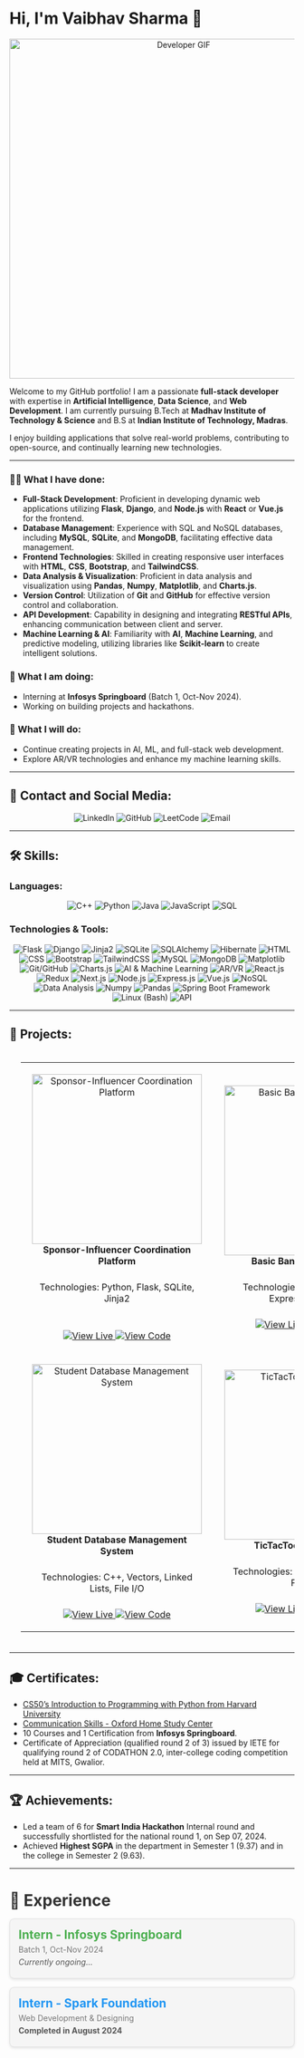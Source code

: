 <!--
- 👋 Hi, I’m @itsVaibhavSharma
- 👀 I’m interested in ...
- 🌱 I’m currently learning ...
- 💞️ I’m looking to collaborate on ...
- 📫 How to reach me ...
- 😄 Pronouns: ...
- ⚡ Fun fact: ...

itsVaibhavSharma/itsVaibhavSharma is a ✨ special ✨ repository because its `README.md` (this file) appears on your GitHub profile.
You can click the Preview link to take a look at your changes.
--->


# Hi, I'm Vaibhav Sharma 👋

<p align="center">
  <img src="https://user-images.githubusercontent.com/74038190/219923823-bf1ce878-c6b8-4faa-be07-93e6b1006521.gif" alt="Developer GIF" width="600px">
</p>


Welcome to my GitHub portfolio! I am a passionate **full-stack developer** with expertise in **Artificial Intelligence**, **Data Science**, and **Web Development**. I am currently pursuing B.Tech at **Madhav Institute of Technology & Science** and B.S at **Indian Institute of Technology, Madras**.

I enjoy building applications that solve real-world problems, contributing to open-source, and continually learning new technologies.

---

### 👨‍💻 What I have done:
<!--
- Developed a **Sponsor-Influencer Coordination Platform** that improved campaign management by 40%.
- Created a **Basic Banking Application** ensuring 100% prevention of negative balances.
- Developed a **C++ CLI Student Database Management System** to manage student records efficiently.
- Released a **TicTacToe Android Game** with multiplayer capabilities and in-app monetization.
-->

- **Full-Stack Development**: Proficient in developing dynamic web applications utilizing **Flask**, **Django**, and **Node.js** with **React** or **Vue.js** for the frontend.
- **Database Management**: Experience with SQL and NoSQL databases, including **MySQL**, **SQLite**, and **MongoDB**, facilitating effective data management.
- **Frontend Technologies**: Skilled in creating responsive user interfaces with **HTML**, **CSS**, **Bootstrap**, and **TailwindCSS**.
- **Data Analysis & Visualization**: Proficient in data analysis and visualization using **Pandas**, **Numpy**, **Matplotlib**, and **Charts.js**.
- **Version Control**: Utilization of **Git** and **GitHub** for effective version control and collaboration.
- **API Development**: Capability in designing and integrating **RESTful APIs**, enhancing communication between client and server.
- **Machine Learning & AI**: Familiarity with **AI**, **Machine Learning**, and predictive modeling, utilizing libraries like **Scikit-learn** to create intelligent solutions.

  
### 🌱 What I am doing:
- Interning at **Infosys Springboard** (Batch 1, Oct-Nov 2024).
- Working on building projects and hackathons.

### 🚀 What I will do:
- Continue creating projects in AI, ML, and full-stack web development.
- Explore AR/VR technologies and enhance my machine learning skills.

---

## 🔗 Contact and Social Media:

<p align="center">
  <a href="https://www.linkedin.com/in/itsVaibhavSharma" target="_blank" style="text-decoration:none;">
    <img src="https://img.shields.io/badge/LinkedIn-0077B5?style=for-the-badge&logo=linkedin&logoColor=white" alt="LinkedIn">
  </a>
  <a href="https://github.com/itsVaibhavSharma" target="_blank" style="text-decoration:none;">
    <img src="https://img.shields.io/badge/GitHub-181717?style=for-the-badge&logo=github" alt="GitHub">
  </a>
  <a href="https://leetcode.com/u/itsVaibhavSharma/" target="_blank" style="text-decoration:none;">
    <img src="https://img.shields.io/badge/LeetCode-FFA116?style=for-the-badge&logo=leetcode&logoColor=black" alt="LeetCode">
  </a>
  <a href="mailto:itsVaibhavSharma007@gmail.com" style="text-decoration:none;">
    <img src="https://img.shields.io/badge/Email-D14836?style=for-the-badge&logo=gmail&logoColor=white" alt="Email">
  </a>
</p>

---

## 🛠️ Skills:

### Languages:
<p align="center">
  <img src="https://img.shields.io/badge/C++-00599C?style=for-the-badge&logo=c%2B%2B&logoColor=white" alt="C++" style="cursor: pointer;">
  <img src="https://img.shields.io/badge/Python-3776AB?style=for-the-badge&logo=python&logoColor=white" alt="Python" style="cursor: pointer;">
  <img src="https://img.shields.io/badge/Java-007396?style=for-the-badge&logo=java&logoColor=white" alt="Java" style="cursor: pointer;">
  <img src="https://img.shields.io/badge/JavaScript-323330?style=for-the-badge&logo=javascript&logoColor=f7df1e" alt="JavaScript" style="cursor: pointer;">
  <img src="https://img.shields.io/badge/SQL-336791?style=for-the-badge&logo=postgresql&logoColor=white" alt="SQL" style="cursor: pointer;">
</p>

### Technologies & Tools:
<p align="center">
  <img src="https://img.shields.io/badge/Flask-000000?style=for-the-badge&logo=flask&logoColor=white" alt="Flask" style="cursor: pointer;">
<img src="https://img.shields.io/badge/Django-092E20?style=for-the-badge&logo=django&logoColor=white" alt="Django" style="cursor: pointer;">
<img src="https://img.shields.io/badge/Jinja2-000000?style=for-the-badge" alt="Jinja2" style="cursor: pointer;">
<img src="https://img.shields.io/badge/SQLite-003B57?style=for-the-badge&logo=sqlite&logoColor=white" alt="SQLite" style="cursor: pointer;">
<img src="https://img.shields.io/badge/SQLAlchemy-4B8BBE?style=for-the-badge" alt="SQLAlchemy" style="cursor: pointer;">
<img src="https://img.shields.io/badge/Hibernate-59666C?style=for-the-badge" alt="Hibernate" style="cursor: pointer;">
<img src="https://img.shields.io/badge/HTML-E34F26?style=for-the-badge&logo=html5&logoColor=white" alt="HTML" style="cursor: pointer;">
<img src="https://img.shields.io/badge/CSS-1572B6?style=for-the-badge&logo=css3&logoColor=white" alt="CSS" style="cursor: pointer;">
<img src="https://img.shields.io/badge/Bootstrap-563D7C?style=for-the-badge&logo=bootstrap&logoColor=white" alt="Bootstrap" style="cursor: pointer;">
<img src="https://img.shields.io/badge/TailwindCSS-38B2AC?style=for-the-badge&logo=tailwind-css&logoColor=white" alt="TailwindCSS" style="cursor: pointer;">
<img src="https://img.shields.io/badge/MySQL-4479A1?style=for-the-badge&logo=mysql&logoColor=white" alt="MySQL" style="cursor: pointer;">
<img src="https://img.shields.io/badge/MongoDB-47A248?style=for-the-badge&logo=mongodb&logoColor=white" alt="MongoDB" style="cursor: pointer;">
<img src="https://img.shields.io/badge/Matplotlib-003B57?style=for-the-badge" alt="Matplotlib" style="cursor: pointer;">
<img src="https://img.shields.io/badge/Git/GitHub-F05032?style=for-the-badge&logo=git&logoColor=white" alt="Git/GitHub" style="cursor: pointer;">
<img src="https://img.shields.io/badge/Charts.js-F3B30C?style=for-the-badge" alt="Charts.js" style="cursor: pointer;">
<img src="https://img.shields.io/badge/AI%20%26%20Machine%20Learning-FF6F20?style=for-the-badge" alt="AI & Machine Learning" style="cursor: pointer;">
<img src="https://img.shields.io/badge/AR%2FVR-FF0000?style=for-the-badge" alt="AR/VR" style="cursor: pointer;">
<img src="https://img.shields.io/badge/React.js-61DAFB?style=for-the-badge&logo=react&logoColor=black" alt="React.js" style="cursor: pointer;">
<img src="https://img.shields.io/badge/Redux-764ABC?style=for-the-badge&logo=redux&logoColor=white" alt="Redux" style="cursor: pointer;">
<img src="https://img.shields.io/badge/Next.js-000000?style=for-the-badge&logo=next.js&logoColor=white" alt="Next.js" style="cursor: pointer;">
<img src="https://img.shields.io/badge/Node.js-339933?style=for-the-badge&logo=node.js&logoColor=white" alt="Node.js" style="cursor: pointer;">
<img src="https://img.shields.io/badge/Express.js-000000?style=for-the-badge" alt="Express.js" style="cursor: pointer;">
<img src="https://img.shields.io/badge/Vue.js-42B883?style=for-the-badge&logo=vue.js&logoColor=white" alt="Vue.js" style="cursor: pointer;">
<img src="https://img.shields.io/badge/NoSQL-47A248?style=for-the-badge" alt="NoSQL" style="cursor: pointer;">
<img src="https://img.shields.io/badge/Data%20Analysis-4B8BBE?style=for-the-badge" alt="Data Analysis" style="cursor: pointer;">
<img src="https://img.shields.io/badge/Numpy-013243?style=for-the-badge" alt="Numpy" style="cursor: pointer;">
<img src="https://img.shields.io/badge/Pandas-150458?style=for-the-badge" alt="Pandas" style="cursor: pointer;">
<img src="https://img.shields.io/badge/Spring%20Boot%20Framework-6DB33F?style=for-the-badge&logo=spring&logoColor=white" alt="Spring Boot Framework" style="cursor: pointer;">
<img src="https://img.shields.io/badge/Linux%20(Bash)-FCC624?style=for-the-badge&logo=linux&logoColor=black" alt="Linux (Bash)" style="cursor: pointer;">
<img src="https://img.shields.io/badge/API-4D9F22?style=for-the-badge" alt="API" style="cursor: pointer;">

</p>

---

## 📂 Projects:

<div align="center">

<table style="padding: 20px; border-spacing: 30px;">
      <tr>
        <td align="center" width="50%" style="padding: 20px;">
      <div style="position: relative;">
        <img src="https://via.placeholder.com/300x150" alt="Sponsor-Influencer Coordination Platform" width="300px" style="transition: transform 0.3s; cursor: pointer;"><br>
        <strong>Sponsor-Influencer Coordination Platform</strong><br>
        <p style="padding: 10px; height: 40px; overflow: hidden;">Technologies: Python, Flask, SQLite, Jinja2</p><br>
        <a href="https://project-live-link.com">
          <img src="https://img.shields.io/badge/View%20Live-009688?style=for-the-badge" alt="View Live">
        </a>
        <a href="https://github.com/itsVaibhavSharma/IESCP">
          <img src="https://img.shields.io/badge/View%20Code-181717?style=for-the-badge&logo=github" alt="View Code">
        </a>
      </div>
    </td>
<td align="center" width="50%" style="padding: 20px;">
  <div style="position: relative;">
    <img src="https://via.placeholder.com/300x150" alt="Basic Banking Application" width="300px" style="transition: transform 0.3s; cursor: pointer;"><br>
    <strong>Basic Banking Application</strong><br>
    <p style="padding: 10px; height: 40px; overflow: hidden;">Technologies: MySQL, Node.js, Express, Bootstrap</p>
    <a href="https://banking-app-live-link.com">
      <img src="https://img.shields.io/badge/View%20Live-009688?style=for-the-badge" alt="View Live">
    </a>
    <a href="https://github.com/itsVaibhavSharma/Basic-Banking-Application">
      <img src="https://img.shields.io/badge/View%20Code-181717?style=for-the-badge&logo=github" alt="View Code">
    </a>
  </div>
</td>

    
  </tr>
  <tr>
    <td align="center" width="50%" style="padding: 20px;">
  <div style="position: relative;">
    <img src="https://via.placeholder.com/300x150" alt="Student Database Management System" width="300px" style="transition: transform 0.3s; cursor: pointer;"><br>
    <strong>Student Database Management System</strong><br>
    <p style="padding: 10px; height: 40px; overflow: hidden;">Technologies: C++, Vectors, Linked Lists, File I/O</p>
    <a href="https://student-dbms-live-link.com">
      <img src="https://img.shields.io/badge/View%20Live-009688?style=for-the-badge" alt="View Live">
    </a>
    <a href="https://github.com/itsVaibhavSharma/Student-Database-Management-System">
      <img src="https://img.shields.io/badge/View%20Code-181717?style=for-the-badge&logo=github" alt="View Code">
    </a>
  </div>
</td>
<td align="center" width="50%" style="padding: 20px;">
  <div style="position: relative;">
    <img src="https://via.placeholder.com/300x150" alt="TicTacToe Android Game" width="300px" style="transition: transform 0.3s; cursor: pointer;"><br>
    <strong>TicTacToe Android Game</strong><br>
    <p style="padding: 10px; height: 40px; overflow: hidden;">Technologies: Java, Android Studio, Firebase</p>
    <a href="https://tictactoe-live-link.com">
      <img src="https://img.shields.io/badge/View%20Live-009688?style=for-the-badge" alt="View Live">
    </a>
    <a href="https://github.com/itsVaibhavSharma/TicTacToe">
      <img src="https://img.shields.io/badge/View%20Code-181717?style=for-the-badge&logo=github" alt="View Code">
    </a>
  </div>
</td>

  </tr>
</table>

</div>

---

## 🎓 Certificates:

- [CS50’s Introduction to Programming with Python from Harvard University](https://certificates.cs50.io/fe81723e-d4e4-4fca-a03e-535eff7fc93e.pdf?size=letter)
- [Communication Skills - Oxford Home Study Center](https://oxford-home-study-link.com)  
- 10 Courses and 1 Certification from **Infosys Springboard**.
- Certificate of Appreciation (qualified round 2 of 3) issued by IETE for qualifying round 2 of CODATHON 2.0, inter-college 
coding competition held at MITS, Gwalior.

---

## 🏆 Achievements:

- Led a team of 6 for **Smart India Hackathon** Internal round and successfully shortlisted for the national round 1, on Sep 07, 2024.
- Achieved **Highest SGPA** in the department in Semester 1 (9.37) and in the college in Semester 2 (9.63).

---

<h2 style="font-size: 2em; margin-bottom: 15px; color: #333;">💼 Experience</h2>

<div style="margin: 15px 0; padding: 15px; border: 1px solid #e0e0e0; border-radius: 8px; background-color: #f5f5f5; box-shadow: 0 2px 5px rgba(0, 0, 0, 0.1);">
  <h3 style="margin: 0; font-size: 1.5em; color: #4CAF50;">Intern - Infosys Springboard</h3>
  <p style="margin: 5px 0; color: #777;">Batch 1, Oct-Nov 2024</p>
  <p style="margin: 5px 0; font-style: italic; color: #555;">Currently ongoing...</p>
</div>

<div style="margin: 15px 0; padding: 15px; border: 1px solid #e0e0e0; border-radius: 8px; background-color: #f5f5f5; box-shadow: 0 2px 5px rgba(0, 0, 0, 0.1);">
  <h3 style="margin: 0; font-size: 1.5em; color: #2196F3;">Intern - Spark Foundation</h3>
  <p style="margin: 5px 0; color: #777;">Web Development & Designing</p>
  <p style="margin: 5px 0; font-weight: bold; color: #555;">Completed in August 2024</p>
</div>



